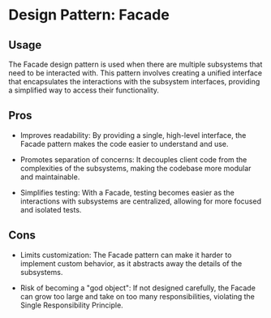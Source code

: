 # Design Pattern: Facade
## Usage
The Facade design pattern is used when there are multiple subsystems that need to be interacted with. This pattern involves creating a unified interface that encapsulates the interactions with the subsystem interfaces, providing a simplified way to access their functionality.

## Pros
- Improves readability: By providing a single, high-level interface, the Facade pattern makes the code easier to understand and use.

- Promotes separation of concerns: It decouples client code from the complexities of the subsystems, making the codebase more modular and maintainable.

- Simplifies testing: With a Facade, testing becomes easier as the interactions with subsystems are centralized, allowing for more focused and isolated tests.

## Cons
- Limits customization: The Facade pattern can make it harder to implement custom behavior, as it abstracts away the details of the subsystems.

- Risk of becoming a "god object": If not designed carefully, the Facade can grow too large and take on too many responsibilities, violating the Single Responsibility Principle.